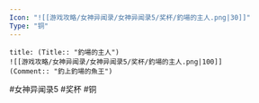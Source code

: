 ```yaml
---
Icon: "![[游戏攻略/女神异闻录/女神异闻录5/奖杯/釣場的主人.png|30]]"
Type: "铜"
---
```

```ad-common-bronze-trophy
title: (Title:: "釣場的主人")
![[游戏攻略/女神异闻录/女神异闻录5/奖杯/釣場的主人.png|100]]
(Comment:: "釣上釣場的魚王")
```

#女神异闻录5 #奖杯 #铜
